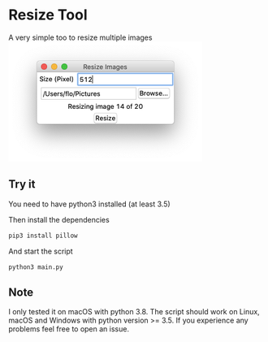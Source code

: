 # Resize Tool
A very simple too to resize multiple images
![Screenshot](screenshot.png)

## Try it 
You need to have python3 installed (at least 3.5)

Then install the dependencies
```bash
pip3 install pillow
````

And start the script
```bash
python3 main.py
```

## Note 
I only tested it on macOS with python 3.8. The script should work on Linux,
macOS and Windows with python version >= 3.5.
If you experience any problems feel free to open an issue.